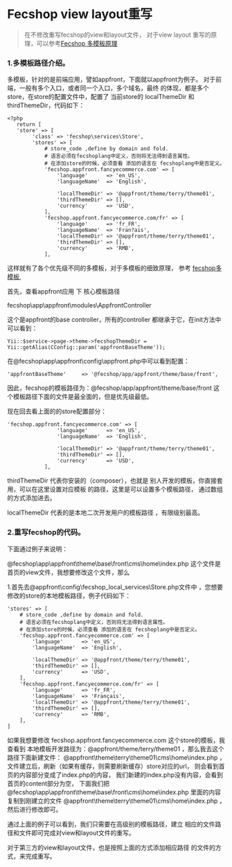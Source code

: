 Fecshop view layout重写
=======================

> 在不修改重写fecshop的view和layout文件，
> 对于view layout 重写的原理，可以参考[Fecshop 多模板原理](fecshop-feature-mutil-themes.md)

### 1.多模板路径介绍。

多模板，针对的是前端应用，譬如appfront，下面就以appfront为例子。
对于前端，一般有多个入口，或者同一个入口，多个域名，最终
的体现，都是多个store，在store的配置文件中，配置了
当前store的 localThemeDir 和 thirdThemeDir，代码如下：


```
<?php
   return [
   'store' => [
		'class' => 'fecshop\services\Store',
		'stores' => [
			# store_code ,define by domain and fold.
			# 语言必须在fecshoplang中定义，否则将无法得到语言属性。
			# 在添加store的时候，必须查看 添加的语言在 fecshoplang中是否定义。
			'fecshop.appfront.fancyecommerce.com' => [
				'language' 		=> 'en_US',
				'languageName' 	=> 'English',
				
				'localThemeDir'	=> '@appfront/theme/terry/theme01',
				'thirdThemeDir'	=> [],
				'currency' 		=> 'USD',
			],
			'fecshop.appfront.fancyecommerce.com/fr' => [
				'language' 		=> 'fr_FR',
				'languageName' 	=> 'Fran?ais',
				'localThemeDir'	=> '@appfront/theme/terry/theme01',
				'thirdThemeDir'	=> [],
				'currency' 		=> 'RMB',
			],
```

这样就有了各个优先级不同的多模板，对于多模板的细致原理，
参考 [fecshop多模板](fecshop-feature-mutil-themes.md),

首先，查看appfront应用 下 核心模板路径

fecshop\app\appfront\modules\AppfrontController

这个是appfront的base controller，所有的controller
都继承于它，在init方法中可以看到：

```
Yii::$service->page->theme->fecshopThemeDir = Yii::getAlias(CConfig::param('appfrontBaseTheme'));
```

在@fecshop\app\appfront\config\appfront.php中可以看到配置：

```
'appfrontBaseTheme' 	=> '@fecshop/app/appfront/theme/base/front',
```

因此，fecshop的模板路径为：@fecshop/app/appfront/theme/base/front
这个模板路径下面的文件是最全面的，但是优先级最低。


现在回去看上面的的store配置部分：

```
'fecshop.appfront.fancyecommerce.com' => [
				'language' 		=> 'en_US',
				'languageName' 	=> 'English',
				
				'localThemeDir'	=> '@appfront/theme/terry/theme01',
				'thirdThemeDir'	=> [],
				'currency' 		=> 'USD',
			],
```


thirdThemeDir 代表你安装的（composer），也就是
别人开发的模板，你直接套用，可以在这里设置对应模板
的路径，这里是可以设置多个模板路径，
通过数组的方式添加进去。

localThemeDir 代表的是本地二次开发用户的模板路径
，有限级别最高。


### 2.重写fecshop的代码。

下面通过例子来说明：

@fecshop\app\appfront\theme\base\front\cms\home\index.php
这个文件是首页的view文件，我想要修改这个文件，那么

1.首先去@appfront\config\fecshop_local_services\Store.php文件中
，您想要修改的store的本地模板路径，例子代码如下：

```
'stores' => [
	# store_code ,define by domain and fold.
	# 语言必须在fecshoplang中定义，否则将无法得到语言属性。
	# 在添加store的时候，必须查看 添加的语言在 fecshoplang中是否定义。
	'fecshop.appfront.fancyecommerce.com' => [
		'language' 		=> 'en_US',
		'languageName' 	=> 'English',
		
		'localThemeDir'	=> '@appfront/theme/terry/theme01',
		'thirdThemeDir'	=> [],
		'currency' 		=> 'USD',
	],
	'fecshop.appfront.fancyecommerce.com/fr' => [
		'language' 		=> 'fr_FR',
		'languageName' 	=> 'Français',
		'localThemeDir'	=> '@appfront/theme/terry/theme01',
		'thirdThemeDir'	=> [],
		'currency' 		=> 'RMB',
	],
]		
```

如果我想要修改 fecshop.appfront.fancyecommerce.com 这个store的模板，我查看到
本地模板开发路径为：@appfront/theme/terry/theme01
，那么我去这个路径下面新建文件：
@appfront\theme\terry\theme01\cms\home\index.php ，
文件建立后，刷新（如果有缓存，则需要刷新缓存）store对应的url，
则会看到首页的内容部分变成了index.php的内容，
我们新建的index.php没有内容，会看到首页的content部分为空，
下面我们把 @fecshop\app\appfront\theme\base\front\cms\home\index.php
里面的内容复制到刚建立的文件 @appfront\theme\terry\theme01\cms\home\index.php
，然后进行修改即可。

通过上面的例子可以看到，我们只需要在高级别的模板路径，建立
相应的文件路径和文件即可完成对view和layout文件的重写。

对于第三方的view和layout文件，也是按照上面的方式添加相应路径
的文件的方式，来完成重写。






































